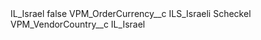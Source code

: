 <?xml version="1.0" encoding="UTF-8"?>
<CustomMetadata xmlns="http://soap.sforce.com/2006/04/metadata" xmlns:xsi="http://www.w3.org/2001/XMLSchema-instance" xmlns:xsd="http://www.w3.org/2001/XMLSchema">
    <label>IL_Israel</label>
    <protected>false</protected>
    <values>
        <field>VPM_OrderCurrency__c</field>
        <value xsi:type="xsd:string">ILS_Israeli Scheckel</value>
    </values>
    <values>
        <field>VPM_VendorCountry__c</field>
        <value xsi:type="xsd:string">IL_Israel</value>
    </values>
</CustomMetadata>
